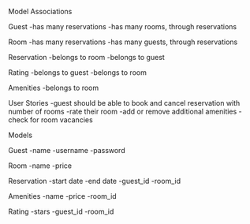 Model Associations

Guest
-has many reservations
-has many rooms, through reservations

Room
-has many reservations
-has many guests, through reservations

Reservation
-belongs to room
-belongs to guest

Rating
-belongs to guest
-belongs to room

Amenities
-belongs to room

User Stories
-guest should be able to book and cancel reservation with number of rooms 
-rate their room
-add or remove additional amenities 
-check for room vacancies

Models

Guest
-name
-username
-password

Room
-name
-price

Reservation
-start date
-end date
-guest_id
-room_id

Amenities
-name
-price
-room_id

Rating
-stars
-guest_id
-room_id
